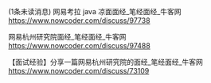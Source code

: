(1条未读消息) 网易考拉 java 凉面面经_笔经面经_牛客网
https://www.nowcoder.com/discuss/97738





网易杭州研究院面经_笔经面经_牛客网
https://www.nowcoder.com/discuss/97488





【面试经验】分享一篇网易杭州研究院的面经_笔经面经_牛客网
https://www.nowcoder.com/discuss/73109